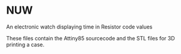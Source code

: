 # NUW
An electronic watch displaying time in Resistor code values

These files contain the Attiny85 sourcecode and the STL files for 3D printing a case.

